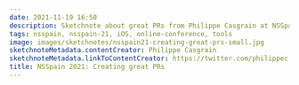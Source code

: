 ```yaml
---
date: 2021-11-19 16:50
description: Sketchnote about great PRs from Philippe Casgrain at NSSpain 2021
tags: nsspain, nsspain-21, iOS, online-conference, tools
image: images/sketchnotes/nsspain21-creating-great-prs-small.jpg
sketchnoteMetadata.contentCreator: Philippe Casgrain
sketchnoteMetadata.linkToContentCreator: https://twitter.com/philippec
title: NSSpain 2021: Creating great PRs
---
```

